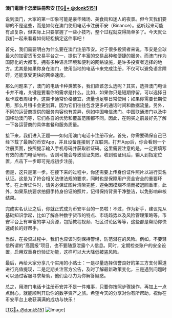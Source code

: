 **澳门電話卡怎麽註冊幣安 [[TG💪+ @donk5151](https://t.me/s/donk5151)]**

说到澳门，大家的第一印象可能是豪华赌场、美食街和迷人的夜景。但今天我们要聊的不是这些，而是如何在澳门使用电话卡注册币安（Binance）。这听起来可能有点复杂，但实际上只要掌握了一些小技巧，整个过程就变得简单多了。今天就让我们一起来看看如何轻松搞定这件事吧！

首先，我们需要明白为什么要在澳门注册币安。对于很多投资者来说，币安是全球最大的加密货币交易平台之一，提供了丰富的交易品种和便捷的服务。而澳门作为国际化的大都市，拥有多种语言环境和便利的网络设施，是许多投资者选择的地方。尤其是如果你身在澳门，使用当地的电话卡来完成注册，不仅可以避免语言障碍，还能享受更快的网络速度。

那么问题来了，澳门的电话卡种类繁多，我们应该怎么选呢？其实，选择澳门电话卡并不难，关键是要看你的需求是什么。比如，如果你只是短期停留，可以选择日租卡或者周租卡，这类卡通常价格便宜，流量也足够日常使用；如果你需要长期使用，那么月租卡会更划算，因为它们往往包含更多的通话时间和数据流量。另外，不同的运营商提供的服务内容也有差异，例如中国电信澳门、中国联通澳门以及中国移动澳门等，它们各自的优势和覆盖范围都不同。因此，在购买之前最好先了解一下各运营商的具体套餐和服务质量。

接下来，我们进入正题——如何用澳门电话卡注册币安。首先，你需要确保自己已经下载了最新的币安App，并且设备连接到了互联网。打开App后，你会看到一个注册页面，按照提示输入手机号码并获取验证码。这里需要注意的是，一定要填写有效的澳门电话号码，否则可能会导致验证失败。收到验证码后，输入到指定位置，点击下一步即可完成初步注册。

但是，这只是第一步。在接下来的过程中，你还需要上传身份证件照片以进行实名认证。这是为了符合相关法律法规的要求，同时也是保障用户资金安全的重要环节。在上传证件时，请务必保证图片清晰完整，避免因模糊不清而被退回重审。此外，如果系统要求拍摄手持身份证的照片，记得保持背景干净整洁，以免影响审核结果。

完成实名认证之后，你就正式成为币安平台的一员啦！不过，作为新手，建议先从基础知识学起，比如了解各种数字货币的特点、市场趋势以及风险管理策略等。币安平台上有丰富的学习资源，包括教程视频、社区讨论区等等，这些都是帮助你快速成长的好帮手。

当然，在投资过程中，我们也应该时刻保持警惕，防范潜在的风险。例如，不要轻信所谓的“高回报”项目，也不要随意泄露个人信息。同时，定期检查账户的安全设置，启用双重身份验证功能，这样可以大大降低被盗风险。

最后，再给大家分享几个实用的小贴士：一是尽量选择信誉良好的第三方支付渠道进行充值提现，二是定期关注官方公告，及时了解最新政策变化，三是遇到问题时可以通过客服寻求帮助，他们会尽力为你解答疑惑。

总之，用澳门电话卡注册币安并不是一件难事，只要你按照步骤操作，再加上一点点耐心，就能顺利开启你的数字资产之旅。希望今天的分享对你有所帮助，祝你在币安平台上收获满满的成功与快乐！

[[TG💪+ @donk5151](https://t.me/s/donk5151) ![Image](https://i.postimg.cc/rwNCRYN7/Snipaste-2025-04-30-17-27-05.png)]